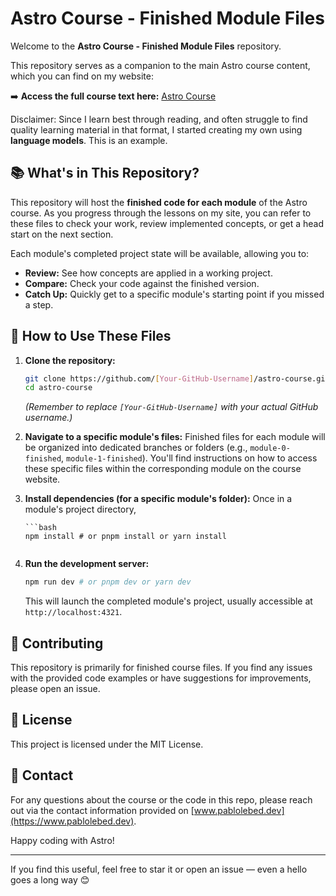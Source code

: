 # Astro Course - Finished Module Files

Welcome to the **Astro Course - Finished Module Files** repository.

This repository serves as a companion to the main Astro course content, which you can find on my website:

➡️ **Access the full course text here:** [Astro Course](https://www.pablolebed.dev/resources/courses/astro/astro/)

Disclaimer: Since I learn best through reading, and often struggle to find quality learning material in that format, I started creating my own using **language models**. This is an example.

## 📚 What's in This Repository?

This repository will host the **finished code for each module** of the Astro course. As you progress through the lessons on my site, you can refer to these files to check your work, review implemented concepts, or get a head start on the next section.

Each module's completed project state will be available, allowing you to:

- **Review:** See how concepts are applied in a working project.
- **Compare:** Check your code against the finished version.
- **Catch Up:** Quickly get to a specific module's starting point if you missed a step.

## 🚀 How to Use These Files

1.  **Clone the repository:**

    ```bash
    git clone https://github.com/[Your-GitHub-Username]/astro-course.git
    cd astro-course
    ```

    _(Remember to replace `[Your-GitHub-Username]` with your actual GitHub username.)_

2.  **Navigate to a specific module's files:**
    Finished files for each module will be organized into dedicated branches or folders (e.g., `module-0-finished`, `module-1-finished`). You'll find instructions on how to access these specific files within the corresponding module on the course website.

3.  **Install dependencies (for a specific module's folder):**
    Once in a module's project directory,

        ```bash
        npm install # or pnpm install or yarn install

    ```

    ```

4.  **Run the development server:**

    ```bash
    npm run dev # or pnpm dev or yarn dev
    ```

    This will launch the completed module's project, usually accessible at `http://localhost:4321`.

## 🤝 Contributing

This repository is primarily for finished course files. If you find any issues with the provided code examples or have suggestions for improvements, please open an issue.

## 📄 License

This project is licensed under the MIT License.

## 📧 Contact

For any questions about the course or the code in this repo, please reach out via the contact information provided on [www.pablolebed.dev](https://www.pablolebed.dev).

Happy coding with Astro!

----------------------------------------
If you find this useful, feel free to star it or open an issue — even a hello goes a long way 😊
